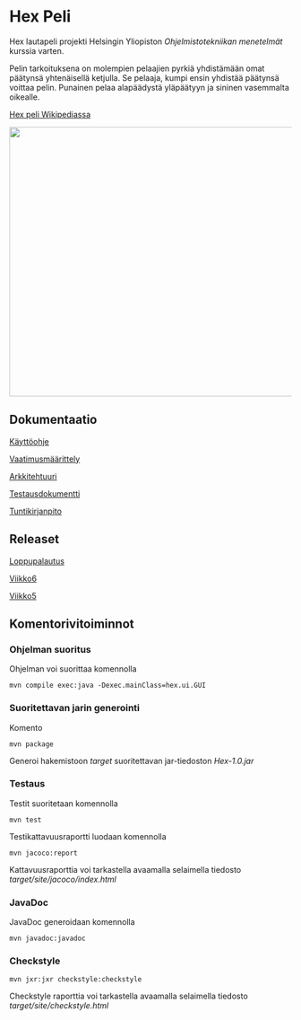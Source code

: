 # Hex Peli

Hex lautapeli projekti Helsingin Yliopiston _Ohjelmistotekniikan menetelmät_ kurssia varten.

Pelin tarkoituksena on molempien pelaajien pyrkiä yhdistämään omat päätynsä yhtenäisellä ketjulla. Se pelaaja, kumpi ensin yhdistää päätynsä voittaa pelin. Punainen pelaa alapäädystä yläpäätyyn ja sininen vasemmalta oikealle.

[Hex peli Wikipediassa](https://en.wikipedia.org/wiki/Hex_(board_game))

<img src="https://github.com/ikanher/otm-harjoitustyo/blob/master/dokumentointi/images/gameplay.gif" width="640" height="480" />

## Dokumentaatio

[Käyttöohje](https://github.com/ikanher/otm-harjoitustyo/blob/master/dokumentointi/kayttoohje.md)

[Vaatimusmäärittely](https://github.com/ikanher/otm-harjoitustyo/blob/master/dokumentointi/vaatimusmaarittely.md)

[Arkkitehtuuri](https://github.com/ikanher/otm-harjoitustyo/blob/master/dokumentointi/arkkitehtuuri.md)

[Testausdokumentti](https://github.com/ikanher/otm-harjoitustyo/blob/master/dokumentointi/testaus.md)

[Tuntikirjanpito](https://github.com/ikanher/otm-harjoitustyo/blob/master/dokumentointi/tuntikirjanpito.md)

## Releaset

[Loppupalautus](https://github.com/ikanher/otm-harjoitustyo/releases/tag/loppupalautus)

[Viikko6](https://github.com/ikanher/otm-harjoitustyo/releases/tag/viikko6)

[Viikko5](https://github.com/ikanher/otm-harjoitustyo/releases/tag/viikko5)

## Komentorivitoiminnot

### Ohjelman suoritus

Ohjelman voi suorittaa komennolla

```
mvn compile exec:java -Dexec.mainClass=hex.ui.GUI
```

### Suoritettavan jarin generointi

Komento

```
mvn package
```

Generoi hakemistoon _target_ suoritettavan jar-tiedoston _Hex-1.0.jar_

### Testaus

Testit suoritetaan komennolla

```
mvn test
```

Testikattavuusraportti luodaan komennolla

```
mvn jacoco:report
```

Kattavuusraporttia voi tarkastella avaamalla selaimella tiedosto _target/site/jacoco/index.html_

### JavaDoc

JavaDoc generoidaan komennolla

```
mvn javadoc:javadoc
```

### Checkstyle

```
mvn jxr:jxr checkstyle:checkstyle
```

Checkstyle raporttia voi tarkastella avaamalla selaimella tiedosto _target/site/checkstyle.html_

